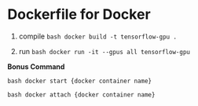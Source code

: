 # Dockerfile for Docker

1. compile
`bash
docker build -t tensorflow-gpu .
`

2. run 
`bash
docker run -it --gpus all tensorflow-gpu
`


**Bonus Command**

`bash
docker start {docker container name}`

`bash
docker attach {docker container name}`
